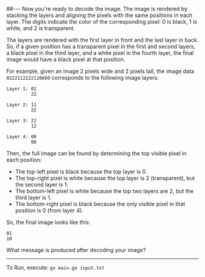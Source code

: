 ##--- Now you're ready to decode the image. The image is rendered by stacking the layers and aligning the pixels with the same positions in each layer. The digits indicate the color of the corresponding pixel: 0 is black, 1 is white, and 2 is transparent.
      
The layers are rendered with the first layer in front and the last layer in back. So, if a given position has a 
transparent pixel in the first and second layers, a black pixel in the third layer, and a white pixel in the fourth 
layer, the final image would have a black pixel at that position.

For example, given an image 2 pixels wide and 2 pixels tall, the image data `0222112222120000` corresponds to the 
following image layers:

```
Layer 1: 02
         22
```
```
Layer 2: 11
         22
```
```
Layer 3: 22
         12
```
```
Layer 4: 00
         00
```
Then, the full image can be found by determining the top visible pixel in each position:

- The top-left pixel is black because the top layer is 0.
- The top-right pixel is white because the top layer is 2 (transparent), but the second layer is 1.
- The bottom-left pixel is white because the top two layers are 2, but the third layer is 1.
- The bottom-right pixel is black because the only visible pixel in that position is 0 (from layer 4).

So, the final image looks like this:
```
01
10
```
What message is produced after decoding your image?

---
To Run, execute: `go main.go input.txt`